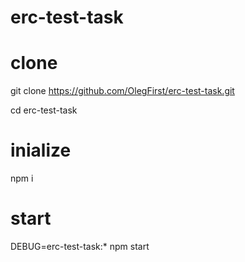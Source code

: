 # erc-test-task

# clone
git clone https://github.com/OlegFirst/erc-test-task.git

cd erc-test-task

# inialize
npm i

# start
DEBUG=erc-test-task:* npm start
